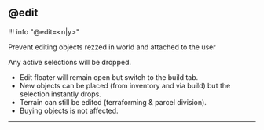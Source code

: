## @edit

!!! info "@edit=&lt;n|y&gt;"

Prevent editing objects rezzed in world and attached to the user

Any active selections will be dropped.

* Edit floater will remain open but switch to the build tab.
* New objects can be placed (from inventory and via build) but the selection instantly drops.
* Terrain can still be edited (terraforming & parcel division).
* Buying objects is not affected.

---

